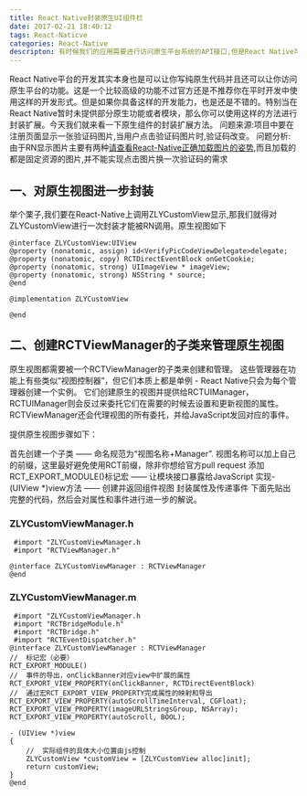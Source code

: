 ```yaml
---
title: React Native封装原生UI组件栏
date: 2017-02-21 18:40:12
tags: React-Naticve
categories: React-Native 
descripton: 有时候我们的应用需要进行访问原生平台系统的API接口,但是React Native可能还没有封装相应功能的组件还有可能我们需要去复用一些原生Objective-C,Swift或者C++代码而不是让JavaScript重新去实现一遍。或者我们可能需要些一些更加高级的功能代码，所线程相关的。例如:图片处理,数据库以及一些高级功能扩展之类的。 
---
```

React Native平台的开发其实本身也是可以让你写纯原生代码并且还可以让你访问原生平台的功能。这是一个比较高级的功能不过官方还是不推荐你在平时开发中使用这样的开发形式。但是如果你具备这样的开发能力，也是还是不错的。特别当在React Native暂时未提供部分原生功能或者模块，那么你可以使用这样的方法进行封装扩展。今天我们就来看一下原生组件的封装扩展方法。
     问题来源:项目中要在注册页面显示一张验证码图片,当用户点击验证码图片时,验证码改变。
     问题分析:由于RN显示图片主要有两种[请查看React-Native正确加载图片的姿势](http://www.cnblogs.com/AliliWl/p/5849524.html),而且加载的都是固定资源的图片,并不能实现点击图片换一次验证码的需求
     
## 一、对原生视图进一步封装
举个栗子,我们要在React-Native上调用ZLYCustomView显示,那我们就得对ZLYCustomView进行一次封装才能被RN调用。原生视图如下
```objc
@interface ZLYCustomView:UIView
@property (nonatomic, assign) id<VerifyPicCodeViewDelegate>delegate;
@property (nonatomic, copy) RCTDirectEventBlock onGetCookie;
@property (nonatomic, strong) UIImageView * imageView;
@property (nonatomic, strong) NSString * source;
@end

@implementation ZLYCustomView

@end
```


## 二、创建RCTViewManager的子类来管理原生视图
原生视图都需要被一个RCTViewManager的子类来创建和管理。
这些管理器在功能上有些类似“视图控制器”，但它们本质上都是单例 - React Native只会为每个管理器创建一个实例。
它们创建原生的视图并提供给RCTUIManager，RCTUIManager则会反过来委托它们在需要的时候去设置和更新视图的属性。RCTViewManager还会代理视图的所有委托，并给JavaScript发回对应的事件。

提供原生视图步骤如下：

首先创建一个子类 —— 命名规范为“视图名称+Manager”. 视图名称可以加上自己的前缀，这里最好避免使用RCT前缀，除非你想给官方pull request
添加RCT_EXPORT_MODULE()标记宏 —— 让模块接口暴露给JavaScript
实现-(UIView *)view方法 —— 创建并返回组件视图
封装属性及传递事件
下面先贴出完整的代码，然后会对属性和事件进行进一步的解说。
### ZLYCustomViewManager.h

```objc 
 #import "ZLYCustomViewManager.h
 #import "RCTViewManager.h"

@interface ZLYCustomViewManager : RCTViewManager
@end
```

    
### ZLYCustomViewManager.m

```objc
 #import "ZLYCustomViewManager.h
 #import "RCTBridgeModule.h"
 #import "RCTBridge.h"
 #import "RCTEventDispatcher.h"
@interface ZLYCustomViewManager : RCTViewManager
//  标记宏（必要）
RCT_EXPORT_MODULE()
//  事件的导出，onClickBanner对应view中扩展的属性
RCT_EXPORT_VIEW_PROPERTY(onClickBanner, RCTDirectEventBlock)
//  通过宏RCT_EXPORT_VIEW_PROPERTY完成属性的映射和导出
RCT_EXPORT_VIEW_PROPERTY(autoScrollTimeInterval, CGFloat);
RCT_EXPORT_VIEW_PROPERTY(imageURLStringsGroup, NSArray);
RCT_EXPORT_VIEW_PROPERTY(autoScroll, BOOL);

- (UIView *)view
{
    //  实际组件的具体大小位置由js控制
    ZLYCustomView *customView = [ZLYCustomView alloc]init];
    return customView;
}
@end
``` 


 
 


    




